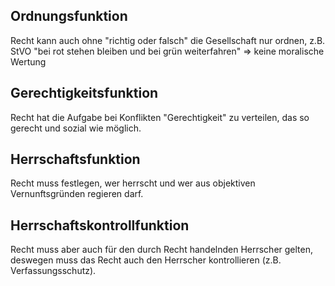 ## Ordnungsfunktion
Recht kann auch ohne "richtig oder falsch" die Gesellschaft nur ordnen, z.B. StVO "bei rot stehen bleiben und bei grün weiterfahren" ⇒ keine moralische Wertung

## Gerechtigkeitsfunktion
Recht hat die Aufgabe bei Konflikten "Gerechtigkeit" zu verteilen, das so gerecht und sozial wie möglich.

## Herrschaftsfunktion
Recht muss festlegen, wer herrscht und wer aus objektiven Vernunftsgründen regieren darf.

## Herrschaftskontrollfunktion
Recht muss aber auch für den durch Recht handelnden Herrscher gelten, deswegen muss das Recht auch den Herrscher kontrollieren (z.B. Verfassungsschutz).
